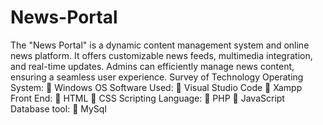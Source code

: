 # News-Portal
The "News Portal" is a dynamic content management system and online news platform. It offers customizable news feeds, multimedia integration, and real-time updates. Admins can efficiently manage news content, ensuring a seamless user experience.
Survey of Technology
Operating System:
 Windows OS
Software Used:
 Visual Studio Code
 Xampp
Front End:
 HTML
 CSS
Scripting Language:
 PHP
 JavaScript
Database tool:
 MySql
